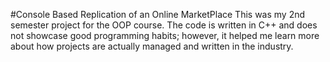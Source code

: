 #Console Based Replication of an Online MarketPlace
This was my 2nd semester project for the OOP course. The code is written in C++ and does not showcase good programming habits; however, it helped me learn more about how projects are actually managed and written in the industry.
